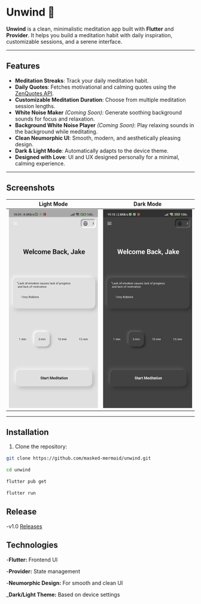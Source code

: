 # Unwind 🌿

**Unwind** is a clean, minimalistic meditation app built with **Flutter** and **Provider**. It helps you build a meditation habit with daily inspiration, customizable sessions, and a serene interface.

---

## Features

- **Meditation Streaks**: Track your daily meditation habit.  
- **Daily Quotes**: Fetches motivational and calming quotes using the [ZenQuotes API](https://zenquotes.io/).  
- **Customizable Meditation Duration**: Choose from multiple meditation session lengths.  
- **White Noise Maker** *(Coming Soon)*: Generate soothing background sounds for focus and relaxation.  
- **Background White Noise Player** *(Coming Soon)*: Play relaxing sounds in the background while meditating.  
- **Clean Neumorphic UI**: Smooth, modern, and aesthetically pleasing design.  
- **Dark & Light Mode**: Automatically adapts to the device theme.  
- **Designed with Love**: UI and UX designed personally for a minimal, calming experience.

---

## Screenshots


| Light Mode | Dark Mode |
|------------|-----------|
| ![Light Mode](screenshots/lightmode.jpg) | ![Dark Mode](screenshots/darkmode.jpg) |

---

## Installation

1. Clone the repository:
```bash
git clone https://github.com/masked-mermaid/unwind.git 
```

```bash
cd unwind
```

```bash
flutter pub get
```

```bash
flutter run
```


## Release
-v1.0 [Releases](https://github.com/masked-mermaid/unwind/releases)


## Technologies

-**Flutter:** Frontend UI

-**Provider:** State management

-**Neumorphic Design:** For smooth and clean UI

_**Dark/Light Theme:** Based on device settings